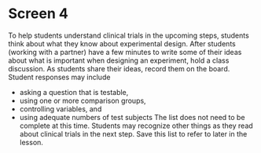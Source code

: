 # Screen 4

To help students understand clinical trials in the upcoming steps, students think about what they know about experimental design. After students (working with a partner) have a few minutes to write some of their ideas about what is important when designing an experiment, hold a class discussion. As students share their ideas, record them on the board. Student responses may include 
- asking a question that is testable,
- using one or more comparison groups,
- controlling variables, and
- using adequate numbers of test subjects
The list does not need to be complete at this time. Students may recognize other things as they read about clinical trials in the next step. Save this list to refer to later in the lesson. 